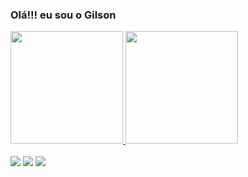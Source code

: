 ### Olá!!! eu sou o Gilson
 
<div>
<a href="https://github.com/gabriel-cavalheiro">
<img height="180em" src="https://github-readme-stats.vercel.app/api?username=gilsonbormann8&show_icons=true&theme=merko&include_all_commits=true&count_private=true"/>
<img height="180em" src="https://github-readme-stats.vercel.app/api/top-langs/?username=gilsonbormann8&layout=compact&langs_count=7&theme=merko"/>
</div>
<div style="display: inline_block"><br>
</div>

<div> 
<a href = "mailto:gilsonbormann8@gmail.com"><img src="https://img.shields.io/badge/-Gmail-%23333?style=for-the-badge&logo=gmail&logoColor=white" target="_blank"></a>
<a href="https://www.linkedin.com/in/gilsonbormannarruda/" target="_blank"><img src="https://img.shields.io/badge/-LinkedIn-%230077B5?style=for-the-badge&logo=linkedin&logoColor=white" target="_blank"></a> 
<a target="_blank"><img src="https://img.shields.io/badge/SAP-0FAAFF?style=for-the-badge&logo=sap&logoColor=white"target="_blank"></a>
 
  

</div>
